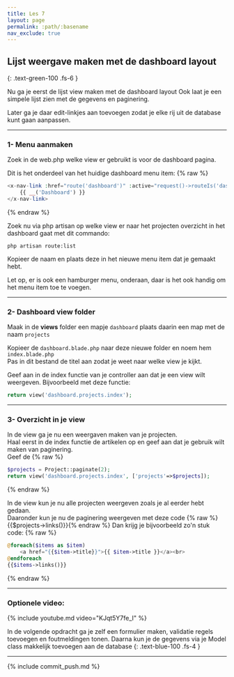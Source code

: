 ```yaml
---
title: Les 7
layout: page
permalink: :path/:basename
nav_exclude: true
---
```


## Lijst weergave maken met de dashboard layout
{: .text-green-100 .fs-6 }

Nu ga je eerst de lijst view maken met de dashboard layout
Ook laat je een simpele lijst zien met de gegevens en paginering.

Later ga je daar edit-linkjes aan toevoegen zodat je elke rij uit de database kunt gaan aanpassen.

---

### 1- Menu aanmaken
Zoek in de web.php welke view er gebruikt is voor de dashboard pagina.

Dit is het onderdeel van het huidige dashboard menu item:
{% raw %}
```php
<x-nav-link :href="route('dashboard')" :active="request()->routeIs('dashboard')">
    {{ __('Dashboard') }}
</x-nav-link>
```
{% endraw %}

Zoek nu via php artisan op welke view er naar het projecten overzicht in het dashboard gaat met dit commando:

```shell
php artisan route:list
```

Kopieer de naam en plaats deze in het nieuwe menu item dat je gemaakt hebt.

Let op, er is ook een hamburger menu, onderaan, daar is het ook handig om het menu item toe te voegen.

---

### 2- Dashboard view folder
Maak in de **views** folder een mapje `dashboard` plaats daarin een map met de naam `projects` 

Kopieer de `dashboard.blade.php` naar deze nieuwe folder en noem hem `index.blade.php`  
Pas in dit bestand de titel aan zodat je weet naar welke view je kijkt.

Geef aan in de index functie van je controller aan dat je een view wilt weergeven.
Bijvoorbeeld met deze functie:
```php
return view('dashboard.projects.index');
```


---
### 3- Overzicht in je view 
In de view ga je nu een weergaven maken van je projecten.  
Haal eerst in de index functie de artikelen op en geef aan dat je gebruik wilt maken van paginering.  
Geef de 
{% raw %}
```php
$projects = Project::paginate(2);
return view('dashboard.projects.index', ['projects'=>$projects]);
```
{% endraw %}

In de view kun je nu alle projecten weergeven zoals je al eerder hebt gedaan.  
Daaronder kun je nu de paginering weergeven met deze code {% raw %}{{$projects->links()}}{% endraw %}
Dan krijg je bijvoorbeeld zo'n stuk code:
{% raw %}
```php
@foreach($items as $item)
    <a href="{{$item->title}}">{{ $item->title }}</a><br>
@endforeach
{{$items->links()}}
```
{% endraw %}
                    


---

### Optionele video:

{% include youtube.md video="KJqt5Y7fe_I" %}

In de volgende opdracht ga je zelf een formulier maken, validatie regels toevoegen en foutmeldingen tonen.
Daarna kun je de gegevens via je Model class makkelijk toevoegen aan de database
{: .text-blue-100 .fs-4 }

---

{% include commit_push.md %}


